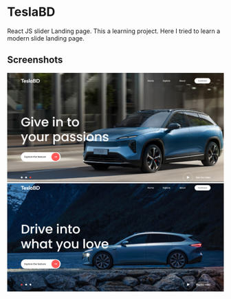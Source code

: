
# TeslaBD

React JS slider Landing page. This a learning project. Here I tried to learn a modern slide landing page.


## Screenshots

![App Screenshot](https://github.com/Rafiul007/TeslaBD/blob/main/ss/Screenshot%202023-11-27%20185228.png)
![App Screenshot](https://github.com/Rafiul007/TeslaBD/blob/main/ss/Screenshot%202023-11-27%20185246.png)

